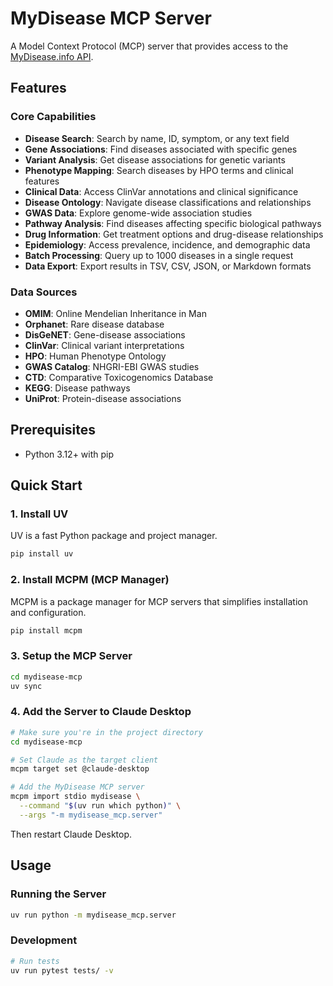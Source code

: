 # MyDisease MCP Server

A Model Context Protocol (MCP) server that provides access to the [MyDisease.info API](https://mydisease.info/).

## Features

### Core Capabilities
- **Disease Search**: Search by name, ID, symptom, or any text field
- **Gene Associations**: Find diseases associated with specific genes
- **Variant Analysis**: Get disease associations for genetic variants
- **Phenotype Mapping**: Search diseases by HPO terms and clinical features
- **Clinical Data**: Access ClinVar annotations and clinical significance
- **Disease Ontology**: Navigate disease classifications and relationships
- **GWAS Data**: Explore genome-wide association studies
- **Pathway Analysis**: Find diseases affecting specific biological pathways
- **Drug Information**: Get treatment options and drug-disease relationships
- **Epidemiology**: Access prevalence, incidence, and demographic data
- **Batch Processing**: Query up to 1000 diseases in a single request
- **Data Export**: Export results in TSV, CSV, JSON, or Markdown formats

### Data Sources
- **OMIM**: Online Mendelian Inheritance in Man
- **Orphanet**: Rare disease database
- **DisGeNET**: Gene-disease associations
- **ClinVar**: Clinical variant interpretations
- **HPO**: Human Phenotype Ontology
- **GWAS Catalog**: NHGRI-EBI GWAS studies
- **CTD**: Comparative Toxicogenomics Database
- **KEGG**: Disease pathways
- **UniProt**: Protein-disease associations

## Prerequisites

- Python 3.12+ with pip

## Quick Start

### 1. Install UV
UV is a fast Python package and project manager.

```bash
pip install uv
```

### 2. Install MCPM (MCP Manager)
MCPM is a package manager for MCP servers that simplifies installation and configuration.

```bash
pip install mcpm
```

### 3. Setup the MCP Server
```bash
cd mydisease-mcp
uv sync
```

### 4. Add the Server to Claude Desktop
```bash
# Make sure you're in the project directory
cd mydisease-mcp

# Set Claude as the target client
mcpm target set @claude-desktop

# Add the MyDisease MCP server
mcpm import stdio mydisease \
  --command "$(uv run which python)" \
  --args "-m mydisease_mcp.server"
```
Then restart Claude Desktop.

## Usage

### Running the Server

```bash
uv run python -m mydisease_mcp.server
```

### Development

```bash
# Run tests
uv run pytest tests/ -v
```
